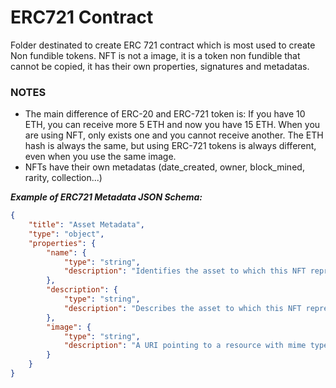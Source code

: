 # ERC721 Contract
Folder destinated to create ERC 721 contract which is most used to create Non fundible tokens. NFT is not a image, it is a token non fundible that cannot be copied, it has their own properties, signatures and metadatas.

### NOTES
- The main difference of ERC-20 and ERC-721 token is: If you have 10 ETH, you can receive more 5 ETH and now you have 15 ETH. When you are using NFT, only exists one and you cannot receive another. The ETH hash is always the same, but using ERC-721 tokens is always different, even when you use the same image.
- NFTs have their own metadatas (date_created, owner, block_mined, rarity, collection...)

***Example of ERC721 Metadata JSON Schema:***
``` json
{
    "title": "Asset Metadata",
    "type": "object",
    "properties": {
        "name": {
            "type": "string",
            "description": "Identifies the asset to which this NFT represents"
        },
        "description": {
            "type": "string",
            "description": "Describes the asset to which this NFT represents"
        },
        "image": {
            "type": "string",
            "description": "A URI pointing to a resource with mime type image/* representing the asset to which this NFT represents. Consider making any images at a width between 320 and 1080 pixels and aspect ratio between 1.91:1 and 4:5 inclusive."
        }
    }
}
```